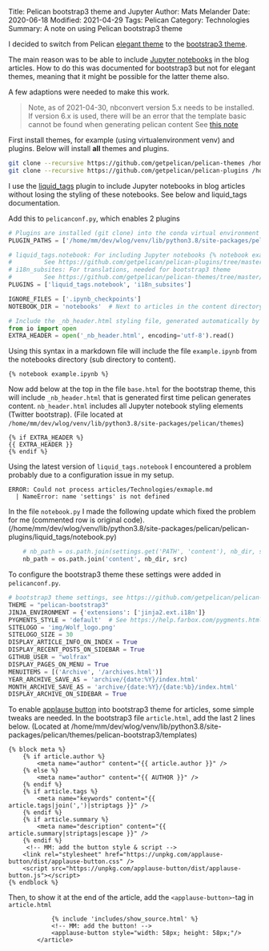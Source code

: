 Title: Pelican bootstrap3 theme and Jupyter
Author: Mats Melander
Date: 2020-06-18
Modified: 2021-04-29
Tags: Pelican
Category: Technologies
Summary: A note on using Pelican bootstrap3 theme

I decided to switch from Pelican [elegant theme](https://github.com/Pelican-Elegant/elegant>) to 
the [bootstrap3 theme](https://github.com/getpelican/pelican-themes/tree/master/pelican-bootstrap3).

The main reason was to be able to include [Jupyter notebooks](https://jupyter.org/) in the blog articles.
How to do this was documented for bootstrap3 but not for elegant themes, meaning that it might be possible for the latter 
theme also.

A few adaptions were needed to make this work.

> Note, as of 2021-04-30, nbconvert version 5.x needs to be installed. If version 6.x
> is used, there will be an error that the template basic cannot be found when generating pelican content
> See [this note](https://github.com/danielfrg/pelican-jupyter/issues/126)

First install themes, for example (using virtualenvironment venv) and plugins.
Below will install **all** themes and plugins.

```bash
git clone --recursive https://github.com/getpelican/pelican-themes /home/mm/dev/wlog/venv/lib/python3.8/site-packages/pelican/themes
git clone --recursive https://github.com/getpelican/pelican-plugins /home/mm/dev/wlog/venv/lib/python3.8/site-packages/pelican/pelican-plugins
```
I use the [liquid_tags](https://github.com/getpelican/pelican-plugins/tree/master/liquid_tags#ipython-notebooks) 
plugin to include Jupyter notebooks in blog articles without losing the styling of these notebooks. See below and 
liquid_tags documentation.

Add this to `pelicanconf.py`, which enables 2 plugins
```python
# Plugins are installed (git clone) into the conda virtual environment for wlog
PLUGIN_PATHS = ['/home/mm/dev/wlog/venv/lib/python3.8/site-packages/pelican/pelican-plugins']

# liquid_tags.notebook: For including Jupyter notebooks {% notebook example.ipynb % }
#         See https://github.com/getpelican/pelican-plugins/tree/master/liquid_tags#ipython-notebooks
# i18n_subsites: For translations, needed for bootstrap3 theme
#         See https://github.com/getpelican/pelican-themes/tree/master/pelican-bootstrap3#installation
PLUGINS = ['liquid_tags.notebook', 'i18n_subsites']

IGNORE_FILES = ['.ipynb_checkpoints']
NOTEBOOK_DIR = 'notebooks'  # Next to articles in the content directory, store Jupyter notebooks here

# Include the _nb_header.html styling file, generated automatically by liquid_tags.notebook at first run
from io import open
EXTRA_HEADER = open('_nb_header.html', encoding='utf-8').read()
``` 
Using this syntax in a markdown file will include the file `example.ipynb` from the notebooks directory (sub directory 
to content).
```
{% notebook example.ipynb %}
```
Now add below at the top in the file `base.html` for the bootstrap theme, this will include `_nb_header.html`
that is generated first time pelican generates content. `nb_header.html` includes all Jupyter notebook
styling elements (Twitter bootstrap).
(File located at `/home/mm/dev/wlog/venv/lib/python3.8/site-packages/pelican/themes`)
```jinja2
{% if EXTRA_HEADER %}
{{ EXTRA_HEADER }}
{% endif %}
```
Using the latest version of `liquid_tags.notebook` I encountered a problem probably due to a configuration issue in my setup.
```
ERROR: Could not process articles/Technologies/exmaple.md
  | NameError: name 'settings' is not defined
```
In the file `notebook.py` I made the following update which fixed the problem for me (commented row is original code).
(/home/mm/dev/wlog/venv/lib/python3.8/site-packages/pelican/pelican-plugins/liquid_tags/notebook.py)
```python
    # nb_path = os.path.join(settings.get('PATH', 'content'), nb_dir, src)
    nb_path = os.path.join('content', nb_dir, src)
```

To configure the bootstrap3 theme these settings were added in `pelicanconf.py`.
```python
# bootstrap3 theme settings, see https://github.com/getpelican/pelican-themes/tree/master/pelican-bootstrap3
THEME = "pelican-bootstrap3"
JINJA_ENVIRONMENT = {'extensions': ['jinja2.ext.i18n']}
PYGMENTS_STYLE = 'default'  # See https://help.farbox.com/pygments.html for examples
SITELOGO = 'img/Wolf_logo.png'
SITELOGO_SIZE = 30
DISPLAY_ARTICLE_INFO_ON_INDEX = True
DISPLAY_RECENT_POSTS_ON_SIDEBAR = True
GITHUB_USER = "wolfrax"
DISPLAY_PAGES_ON_MENU = True
MENUITEMS = [('Archive', '/archives.html')]
YEAR_ARCHIVE_SAVE_AS = 'archive/{date:%Y}/index.html'
MONTH_ARCHIVE_SAVE_AS = 'archive/{date:%Y}/{date:%b}/index.html'
DISPLAY_ARCHIVE_ON_SIDEBAR = True
```

To enable [applause button](https://applause-button.com/) into bootstrap3 theme for articles, some simple tweaks are needed.
In the bootstrap3 file `article.html`, add the last 2 lines below.
(Located at /home/mm/dev/wlog/venv/lib/python3.8/site-packages/pelican/themes/pelican-bootstrap3/templates)
```jinja2
{% block meta %}
    {% if article.author %}
        <meta name="author" content="{{ article.author }}" />
    {% else %}
        <meta name="author" content="{{ AUTHOR }}" />
    {% endif %}
    {% if article.tags %}
        <meta name="keywords" content="{{ article.tags|join(',')|striptags }}" />
    {% endif %}
    {% if article.summary %}
        <meta name="description" content="{{ article.summary|striptags|escape }}" />
    {% endif %}
     <!-- MM: add the button style & script -->
    <link rel="stylesheet" href="https://unpkg.com/applause-button/dist/applause-button.css" />
    <script src="https://unpkg.com/applause-button/dist/applause-button.js"></script>
{% endblock %}
```
Then, to show it at the end of the article, add the `<applause-button>`-tag in `article.html`
```jinja2
            {% include 'includes/show_source.html' %}
            <!-- MM: add the button! -->
            <applause-button style="width: 58px; height: 58px;"/>
        </article>
```